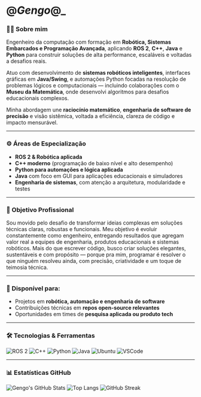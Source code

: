 
# @_Gengo_@_

### 👨‍💻 Sobre mim

Engenheiro da computação com formação em **Robótica, Sistemas Embarcados e Programação Avançada**, aplicando **ROS 2**, **C++**, **Java** e **Python** para construir soluções de alta performance, escaláveis e voltadas a desafios reais.

Atuo com desenvolvimento de **sistemas robóticos inteligentes**, interfaces gráficas em **Java/Swing**, e automações Python focadas na resolução de problemas lógicos e computacionais — incluindo colaborações com o **Museu da Matemática**, onde desenvolvi algoritmos para desafios educacionais complexos.

Minha abordagem une **raciocínio matemático**, **engenharia de software de precisão** e visão sistêmica, voltada a eficiência, clareza de código e impacto mensurável.

---

### ⚙️ Áreas de Especialização

- **ROS 2 & Robótica aplicada**
- **C++ moderno** (programação de baixo nível e alto desempenho)
- **Python para automações e lógica aplicada**
- **Java** com foco em GUI para aplicações educacionais e simuladores
- **Engenharia de sistemas**, com atenção a arquitetura, modularidade e testes

---

### 🎯 Objetivo Profissional

Sou movido pelo desafio de transformar ideias complexas em soluções técnicas claras, robustas e funcionais. Meu objetivo é evoluir constantemente como engenheiro, entregando resultados que agregam valor real a equipes de engenharia, produtos educacionais e sistemas robóticos. Mais do que escrever código, busco criar soluções elegantes, sustentáveis e com propósito — porque pra mim, programar é resolver o que ninguém resolveu ainda, com precisão, criatividade e um toque de teimosia técnica.

---

### 📌 Disponível para:

- Projetos em **robótica, automação e engenharia de software**
- Contribuições técnicas em **repos open-source relevantes**
- Oportunidades em times de **pesquisa aplicada ou produto tech**

---

### 🛠️ Tecnologias & Ferramentas

![ROS 2](https://img.shields.io/badge/ROS2-F4F4F4?style=for-the-badge&logo=ros&logoColor=black)
![C++](https://img.shields.io/badge/C++-00599C?style=for-the-badge&logo=c%2B%2B&logoColor=white)
![Python](https://img.shields.io/badge/Python-3776AB?style=for-the-badge&logo=python&logoColor=white)
![Java](https://img.shields.io/badge/Java-ED8B00?style=for-the-badge&logo=java&logoColor=white)
![Ubuntu](https://img.shields.io/badge/Ubuntu-E95420?style=for-the-badge&logo=ubuntu&logoColor=white)
![VSCode](https://img.shields.io/badge/VS%20Code-007ACC?style=for-the-badge&logo=visual-studio-code&logoColor=white)

---

### 📊 Estatísticas GitHub

![Gengo's GitHub Stats](https://github-readme-stats.vercel.app/api?username=Gengo250&show_icons=true&theme=radical)
![Top Langs](https://github-readme-stats.vercel.app/api/top-langs/?username=Gengo250&layout=compact&theme=radical)
![GitHub Streak](https://streak-stats.demolab.com/?user=Gengo250&theme=radical)

